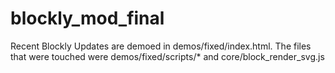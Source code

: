 # blockly_mod_final
Recent Blockly Updates are demoed in demos/fixed/index.html. The files that were touched were demos/fixed/scripts/* and core/block_render_svg.js
